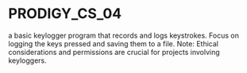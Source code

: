 # PRODIGY_CS_04
a basic keylogger program that records and logs keystrokes. Focus on logging the keys pressed and saving them to a file.
Note: Ethical considerations and permissions are crucial for projects involving keyloggers.

